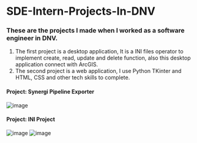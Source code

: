 # SDE-Intern-Projects-In-DNV
### These are the projects I made when I worked as a software engineer in DNV.

1. The first project is a desktop application, It is a INI files operator to implement create, read, update and delete function, also this desktop application connect with ArcGIS. 
2. The second project is a web application, I use Python TKinter and HTML, CSS and other tech skills to complete.

#### Project: Synergi Pipeline Exporter

![image](https://user-images.githubusercontent.com/77525269/189047563-d319120a-4218-4f6b-b05a-c60435ccf0d6.png)



#### Project: INI Project

![image](https://user-images.githubusercontent.com/77525269/189047827-305bfe11-64ec-4621-ace0-d9837585947a.png)
![image](https://user-images.githubusercontent.com/77525269/189047964-a1b7c473-7cca-406a-b8a1-ced7b0ead382.png)
